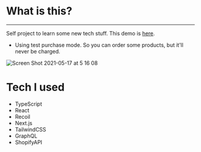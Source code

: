 # What is this?
---
Self project to learn some new tech stuff. This demo is [here](https://next-shopify-mock-store.vercel.app/).
* Using test purchase mode. So you can order some products, but it'll never be charged.

![Screen Shot 2021-05-17 at 5 16 08](https://user-images.githubusercontent.com/45124890/118411342-0bf4a500-b6cf-11eb-8956-deb1aac17c17.png)


# Tech I used
- TypeScript
- React
- Recoil
- Next.js
- TailwindCSS
- GraphQL
- ShopifyAPI


